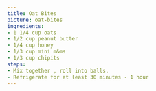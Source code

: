 ```yaml
---
title: Oat Bites
picture: oat-bites
ingredients:
- 1 1/4 cup oats
- 1/2 cup peanut butter
- 1/4 cup honey
- 1/3 cup mini m&ms
- 1/3 cup chipits
steps:
- Mix together , roll into balls.
- Refrigerate for at least 30 minutes - 1 hour
---
```

